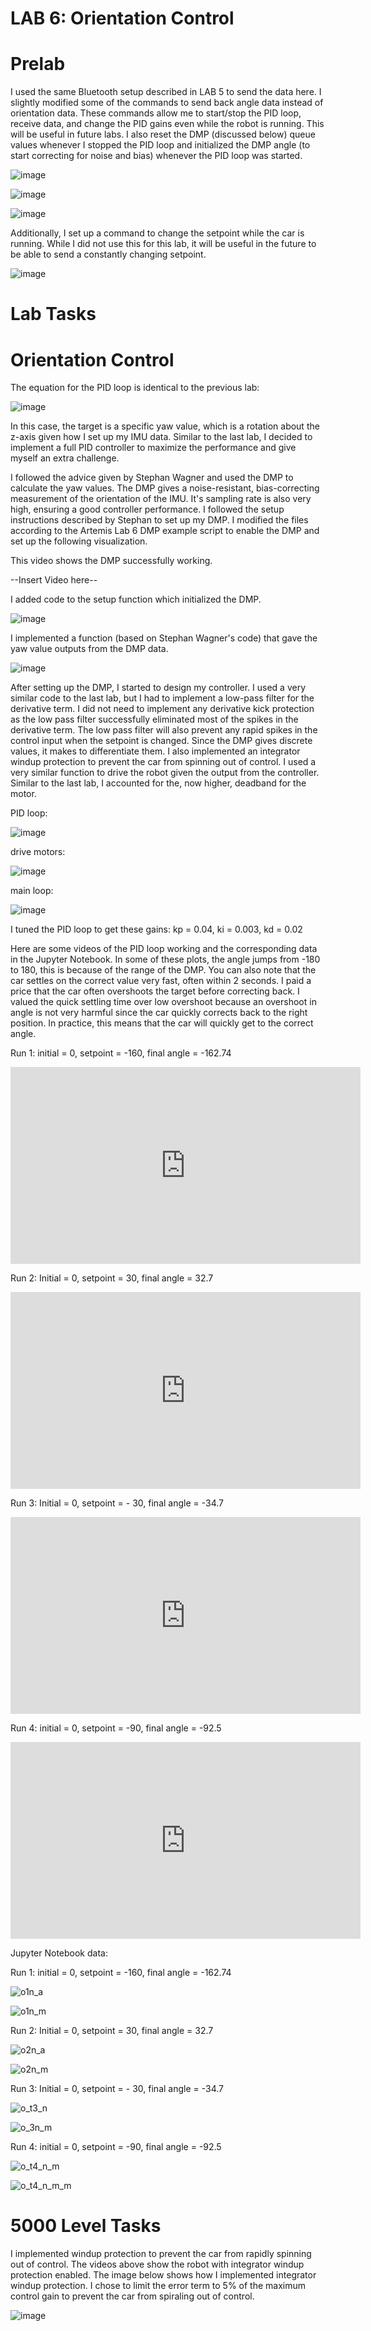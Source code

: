 # LAB 6: Orientation Control

# Prelab

I used the same Bluetooth setup described in LAB 5 to send the data here. I slightly modified some of the commands to send back angle data instead of orientation data. These commands allow me to start/stop the PID loop, receive data, and change the PID gains even while the robot is running. This will be useful in future labs. I also reset the DMP (discussed below) queue values whenever I stopped the PID loop and initialized the DMP angle (to start correcting for noise and bias) whenever the PID loop was started. 

![image](https://github.com/user-attachments/assets/6ee609b7-8fa3-4211-91bc-4622cc2664aa)

![image](https://github.com/user-attachments/assets/808a800e-eac9-458b-914c-ae8e52770640)

![image](https://github.com/user-attachments/assets/3893c8c7-7295-4a7f-a56a-6fe83e5ee95b)


Additionally, I set up a command to change the setpoint while the car is running. While I did not use this for this lab, it will be useful in the future to be able to send a constantly changing setpoint. 

![image](https://github.com/user-attachments/assets/58a0afb5-c9fd-41a4-88d1-2982147ab020)


# Lab Tasks

# Orientation Control

The equation for the PID loop is identical to the previous lab:

![image](https://github.com/user-attachments/assets/4073f73f-609b-4a52-a1d4-0544f290199c)

In this case, the target is a specific yaw value, which is a rotation about the z-axis given how I set up my IMU data. Similar to the last lab, I decided to implement a full PID controller to maximize the performance and give myself an extra challenge. 

I followed the advice given by Stephan Wagner and used the DMP to calculate the yaw values. The DMP gives a noise-resistant, bias-correcting measurement of the orientation of the IMU. It's sampling rate is also very high, ensuring a good controller performance. I followed the setup instructions described by Stephan to set up my DMP. I modified the files according to the Artemis Lab 6 DMP example script to enable the DMP and set up the following visualization. 

This video shows the DMP successfully working. 

--Insert Video here--

I added code to the setup function which initialized the DMP. 

![image](https://github.com/user-attachments/assets/76817842-7e48-42c0-96d7-6b87dcfa2287)

I implemented a function (based on Stephan Wagner's code) that gave the yaw value outputs from the DMP data.

![image](https://github.com/user-attachments/assets/16767820-92ec-4b5f-8762-5e2023a9a286)

After setting up the DMP, I started to design my controller. I used a very similar code to the last lab, but I had to implement a low-pass filter for the derivative term. I did not need to implement any derivative kick protection as the low pass filter successfully eliminated most of the spikes in the derivative term. The low pass filter will also prevent any rapid spikes in the control input when the setpoint is changed. Since the DMP gives discrete values, it makes to differentiate them. I also implemented an integrator windup protection to prevent the car from spinning out of control. I used a very similar function to drive the robot given the output from the controller. Similar to the last lab, I accounted for the, now higher, deadband for the motor. 

PID loop:

![image](https://github.com/user-attachments/assets/5758e83e-7ef8-44d2-9d99-5d476bddcbb5)

drive motors:

![image](https://github.com/user-attachments/assets/7b3a66cc-9356-465a-b085-89c2c9179c57)

main loop:

![image](https://github.com/user-attachments/assets/ac1c9d2b-2ec8-4469-aa0a-fafb157522ee)

I tuned the PID loop to get these gains: kp = 0.04, ki = 0.003, kd = 0.02

Here are some videos of the PID loop working and the corresponding data in the Jupyter Notebook. In some of these plots, the angle jumps from -180 to 180, this is because of the range of the DMP. You can also note that the car settles on the correct value very fast, often within 2 seconds. I paid a price that the car often overshoots the target before correcting back. I valued the quick settling time over low overshoot because an overshoot in angle is not very harmful since the car quickly corrects back to the right position. In practice, this means that the car will quickly get to the correct angle. 

Run 1: initial = 0, setpoint = -160, final angle = -162.74

<iframe width="560" height="315" src="https://www.youtube.com/embed/0Enht-ZLk4U?" frameborder="0" allow="accelerometer; autoplay; encrypted-media; gyroscope; picture-in-picture" allowfullscreen></iframe>

Run 2: Initial = 0, setpoint = 30, final angle = 32.7

<iframe width="560" height="315" src="https://www.youtube.com/embed/_OTk-5bVp1I?" frameborder="0" allow="accelerometer; autoplay; encrypted-media; gyroscope; picture-in-picture" allowfullscreen></iframe>

Run 3: Initial = 0, setpoint = - 30, final angle = -34.7

<iframe width="560" height="315" src="https://www.youtube.com/embed/YkQFPm0epak?" frameborder="0" allow="accelerometer; autoplay; encrypted-media; gyroscope; picture-in-picture" allowfullscreen></iframe>

Run 4: initial = 0, setpoint = -90, final angle = -92.5

<iframe width="560" height="315" src="https://www.youtube.com/embed/76U9s_rmXx0?" frameborder="0" allow="accelerometer; autoplay; encrypted-media; gyroscope; picture-in-picture" allowfullscreen></iframe>

Jupyter Notebook data:

Run 1: initial = 0, setpoint = -160, final angle = -162.74

![o1n_a](https://github.com/user-attachments/assets/77cfe32c-2291-4066-b2f9-94c671c0946d)

![o1n_m](https://github.com/user-attachments/assets/380aa29a-4b14-4d3d-b40f-80c59e5c4b71)

Run 2: Initial = 0, setpoint = 30, final angle = 32.7

![o2n_a](https://github.com/user-attachments/assets/6612908e-a133-4598-8890-15efdbf2a753)

![o2n_m](https://github.com/user-attachments/assets/bc72d7e4-f601-4bd4-89e3-aefbf693a4e2)

Run 3: Initial = 0, setpoint = - 30, final angle = -34.7

![o_t3_n](https://github.com/user-attachments/assets/207cede5-f844-4fc9-98fe-d66cadd9231f)

![o_3n_m](https://github.com/user-attachments/assets/89182580-d625-4d29-9bfe-edd8d0a496bd)

Run 4: initial = 0, setpoint = -90, final angle = -92.5

![o_t4_n_m](https://github.com/user-attachments/assets/9522787c-527f-4c61-9f8f-6c7f6e89d8b1)

![o_t4_n_m_m](https://github.com/user-attachments/assets/71747e5d-68d4-4088-8c0b-167425198b24)


# 5000 Level Tasks

I implemented windup protection to prevent the car from rapidly spinning out of control. The videos above show the robot with integrator windup protection enabled. The image below shows how I implemented integrator windup protection. I chose to limit the error term to 5% of the maximum control gain to prevent the car from spiraling out of control. 

![image](https://github.com/user-attachments/assets/e2edc3fd-9abc-4429-a996-091838498a2f)



